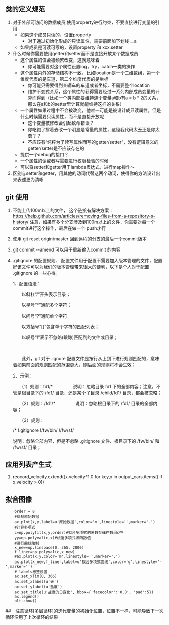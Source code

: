 ## 类的定义规范
1. 对于外部可访问的数据成员,使用property进行约束，不要直接进行变量的引用
    - 如果这个成员只读的，设置property
        - 对于通过初始化形成的只读属性，需要前面加下划线 __a
    - 如果成员是可读可写的，设置property 和 xxx.setter
2. 什么时候你需要使用getter和setter而不是直接开放某个数据成员
    - 这个属性的值会被频繁改变，这就意味着
        - 你可能需要对这个属性设置log，try，catch一类的操作
    - 这个属性内外的存储结构不一致，比如location是一个二维数组，第一个维度代表的是车道，第二个维度代表的是坐标
        - 你可能只需要得到某辆车的车道或者坐标，不需要整个location
        - 维护不变式关系，这个属性的获得需要经过一系列内部成员变量的计算而得到（比如一个类内部要维持连个变量a和b有a = b * 2的关系，那么在a和b的setter里计算就能维持这样的关系）
    - 一个属性如果过程中不会被改变，他唯一可能是被设计成只读属性，但是什么时候需要只读属性，而不是直接开放呢
        - 这个变量被修改会引起致命错误？
        - 你吃饱了撑着去改一个明显是常量的属性，这怪我代码太丑还是你太蠢？？
        - 不应该有“纯粹为了读写属性而写的getter/setter”，没有逻辑意义的getter/setter是不应该存在的
    - 提供一个debug的接口？
    - 一个属性的读或者写需要进行权限检验的时候
    - 可以将setter和getter用于lambda表达式，进行map操作～
3. 区别与setter和getter，用其他的动词代替这两个动词，使得你的方法设计出来表述更为清晰


## git 使用
1. 不能上传100m以上的文件，
这个链接有解决方案： https://help.github.com/articles/removing-files-from-a-repository-s-history/
注意，如果有多个分支涉及到100m以上的文件，你需要对每一个commit进行这个操作，最后在做一个 push才行
2. 使用 git reset origin/master 回到远程的分支的最后一个commit版本
3. git commit --amend 可以用于重新输入commit 的内容
4. .gitignore 的配置规则、
    配置文件用于配置不需要加入版本管理的文件，配置好该文件可以为我们的版本管理带来很大的便利，以下是个人对于配置 .gitignore 的一些心得。

    1、配置语法：

    　　以斜杠“/”开头表示目录；

    　　以星号“*”通配多个字符；

    　　以问号“?”通配单个字符

    　　以方括号“[]”包含单个字符的匹配列表；

    　　以叹号“!”表示不忽略(跟踪)匹配到的文件或目录；

    　　

    　　此外，git 对于 .ignore 配置文件是按行从上到下进行规则匹配的，意味着如果前面的规则匹配的范围更大，则后面的规则将不会生效；

    2、示例：

    　　（1）规则：fd1/*
    　　　　  说明：忽略目录 fd1 下的全部内容；注意，不管是根目录下的 /fd1/ 目录，还是某个子目录 /child/fd1/ 目录，都会被忽略；

    　　（2）规则：/fd1/*
    　　　　  说明：忽略根目录下的 /fd1/ 目录的全部内容；

    　　（3）规则：

    /*
    !.gitignore
    !/fw/bin/
    !/fw/sf/

    说明：忽略全部内容，但是不忽略 .gitignore 文件、根目录下的 /fw/bin/ 和 /fw/sf/ 目录；

## 应用列表产生式
1. reocord_velocity.extend([x.velocity*1.0 for key,x in output_cars.items() if x.velocity > 0])

## 拟合图像

```
    order = 8
    #绘制原始数据
    ax.plot(x,y,label=u'原始数据',color='m',linestyle='',marker='.')
    #计算多项式
    c=np.polyfit(x,y,order)#拟合多项式的系数存储在数组c中
    yy=np.polyval(c,x)#根据多项式求函数值
    #进行曲线绘制
    x_new=np.linspace(0, 365, 2000)
    f_liner=np.polyval(c,x_new)
    #ax.plot(x,y,color='m',linestyle='',marker='.')
    ax.plot(x_new,f_liner,label=u'拟合多项式曲线',color='g',linestyle='-',marker='')
    # labels标签设置
    ax.set_xlim(0, 366)
    ax.set_xlabel(u'天')
    ax.set_ylabel(u'盐度')
    ax.set_title(u'盐度的日变化', bbox={'facecolor':'0.8', 'pad':5})
    ax.legend()
    plt.show()
```

##　注意循环[多层循环]的迭代变量的初始化位置，位置不一样，可能导致下一次循环沿用了上次循环的结果